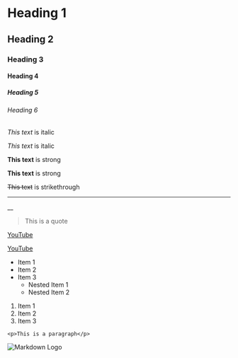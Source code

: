 <!-- Hold control and forward slash to add html style comments
 -->

<!-- Headings -->
# Heading 1
## Heading 2
### Heading 3
#### Heading 4
##### Heading 5
###### Heading 6

<!-- Italics -->
*This text* is italic

_This text_ is italic

<!-- Strong -->

**This text** is strong

__This text__ is strong

<!-- Strikethrough -->

~~This text~~ is strikethrough

<!-- Horizontal Rule -->

---
__

<!-- Blockquote -->

>This is a quote

<!--Links -->
[YouTube](https:YouTube.com)

[YouTube](https:YouTube.com "YouTube Website")

<!--Ul -->
<!-- Unordered list -->
* Item 1
* Item 2
* Item 3
    * Nested Item 1
    * Nested Item 2

<!--OL -->
<!-- Ordered list -->
1. Item 1
2. Item 2
3. Item 3

<!-- Inline Code Block -->
`<p>This is a paragraph</p>`

<!-- Images -->
![Markdown Logo](https://markdown-here.com/img/icon256.png)
